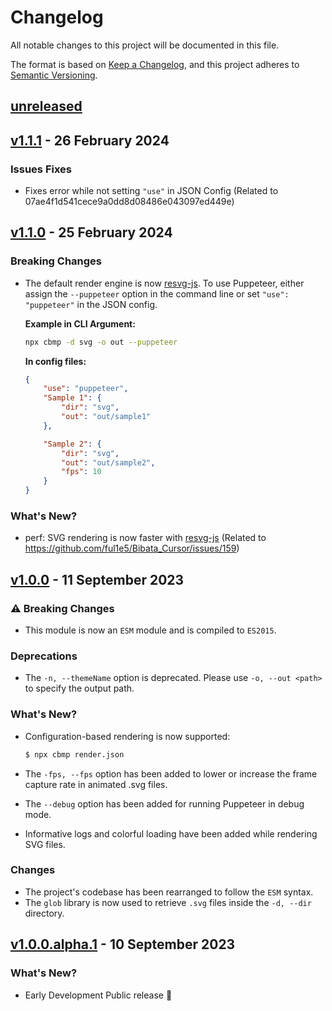 # Changelog

All notable changes to this project will be documented in this file.

The format is based on [Keep a Changelog](https://keepachangelog.com/en/1.0.0/),
and this project adheres to [Semantic Versioning](https://semver.org/spec/v2.0.0.html).

## [unreleased]

## [v1.1.1] - 26 February 2024

### Issues Fixes

-   Fixes error while not setting `"use"` in JSON Config (Related to 07ae4f1d541cece9a0dd8d08486e043097ed449e)

## [v1.1.0] - 25 February 2024

### Breaking Changes

-   The default render engine is now [resvg-js](https://github.com/yisibl/resvg-js).
    To use Puppeteer, either assign the `--puppeteer` option in the command line or set `"use": "puppeteer"` in the JSON config.

    **Example in CLI Argument:**

    ```bash
    npx cbmp -d svg -o out --puppeteer
    ```

    **In config files:**

    ```json
    {
        "use": "puppeteer",
        "Sample 1": {
            "dir": "svg",
            "out": "out/sample1"
        },

        "Sample 2": {
            "dir": "svg",
            "out": "out/sample2",
            "fps": 10
        }
    }
    ```

### What's New?

-   perf: SVG rendering is now faster with [resvg-js](https://github.com/yisibl/resvg-js) (Related to https://github.com/ful1e5/Bibata_Cursor/issues/159)

## [v1.0.0] - 11 September 2023

### :warning: Breaking Changes

-   This module is now an `ESM` module and is compiled to `ES2015`.

### Deprecations

-   The `-n, --themeName` option is deprecated. Please use `-o, --out <path>` to specify the output path.

### What's New?

-   Configuration-based rendering is now supported:

    ```bash
    $ npx cbmp render.json
    ```

-   The `-fps, --fps` option has been added to lower or increase the frame capture rate in animated .svg files.
-   The `--debug` option has been added for running Puppeteer in debug mode.
-   Informative logs and colorful loading have been added while rendering SVG files.

### Changes

-   The project's codebase has been rearranged to follow the `ESM` syntax.
-   The `glob` library is now used to retrieve `.svg` files inside the `-d, --dir` directory.

## [v1.0.0.alpha.1] - 10 September 2023

### What's New?

-   Early Development Public release 🎊

[unreleased]: https://github.com/ful1e5/cbmp/compare/v1.1.1...main
[v1.1.1]: https://github.com/ful1e5/cbmp/compare/v1.1.1...v1.1.0
[v1.1.0]: https://github.com/ful1e5/cbmp/compare/v1.1.0...v1.0.0
[v1.0.0]: https://github.com/ful1e5/cbmp/compare/v1.0.0...v1.0.0.alpha.1
[v1.0.0.alpha.1]: https://github.com/ful1e5/cbmp/tree/v1.0.0.alpha.1
